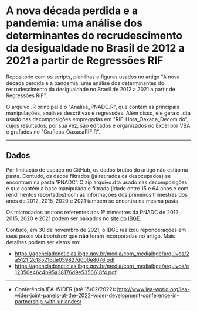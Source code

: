 # A nova década perdida e a pandemia: uma análise dos determinantes do recrudescimento da desigualdade no Brasil de 2012 a 2021 a partir de Regressões RIF

Repositório com os scripts, planilhas e figuras usados no artigo "A nova década perdida e a pandemia: uma análise dos determinantes do recrudescimento da desigualdade no Brasil de 2012 a 2021 a partir de Regressões RIF".

O arquivo .R principal é o "Analise_PNADC.R", que contém as principais manipulações, análises descritivas e regressões.
Além disso, ele gera o .dta usado nas decomposições empregadas em "RIF-Hora_Oaxaca_Decom.do", cujos resultados, por sua vez, são editados e organizados no Excel por VBA e grafados no "Graficos_OaxacaRIF.R".

-----
## Dados

Por limitação de espaço no GitHub, os dados brutos do artigo não estão na pasta.
Contudo, os dados filtrados (já retirados os desocupados) se encontram na pasta 'PNADC'.
O zip arquivo.dta usado nas decomposições e que contém a base manipulada e filtrada (idade entre 15 e 64 anos e com rendimentos reportados) com as informações dos primeiros trimestres dos anos de 2012, 2015, 2020 e 2021 também se encontra na mesma pasta

Os microdados brutoos referentes aos 1º trimestres da PNADC de 2012, 2015, 2020 e 2021 podem ser baixados no [site do IBGE](https://www.ibge.gov.br/estatisticas/sociais/trabalho/17270-pnad-continua.html?=&t=downloads).

Contudo, em 30 de novembro de 2021, o IBGE realizou reponderações em seus pesos via *bootstrap* que **não** foram incorporadas no artigo. Mais detalhes podem ser vistos em:

- https://agenciadenoticias.ibge.gov.br/media/com_mediaibge/arquivos/2a5121f2c185216de059827d000e8076.pdf
- https://agenciadenoticias.ibge.gov.br/media/com_mediaibge/arquivos/e12350e46c4b95a38176d9e5356618f4.pdf

----

- Conferência IEA-WIDER (até 15/02/2022): http://www.iea-world.org/iea-wider-joint-panels-at-the-2022-wider-development-conference-in-partnership-with-uniandes/
